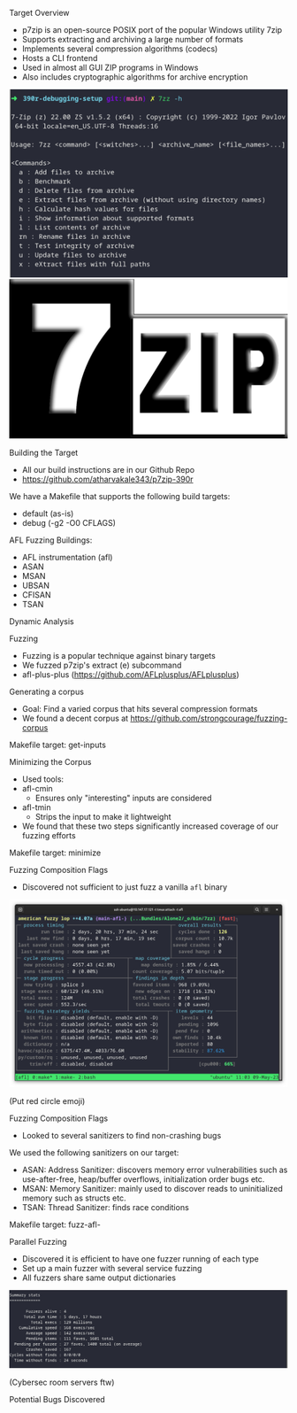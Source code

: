 Target Overview

- p7zip is an open-source POSIX port of the popular Windows utility 7zip
- Supports extracting and archiving a large number of formats
- Implements several compression algorithms (codecs)
- Hosts a CLI frontend
- Used in almost all GUI ZIP programs in Windows
- Also includes cryptographic algorithms for archive encryption

![](screenshots/7zz-help-screen.png)
![](screenshots/7zip-logo.png)

Building the Target
- All our build instructions are in our Github Repo
- https://github.com/atharvakale343/p7zip-390r

We have a Makefile that supports the following build targets:

- default (as-is)
- debug (-g2 -O0 CFLAGS)

AFL Fuzzing Buildings:
- AFL instrumentation (afl)
- ASAN
- MSAN
- UBSAN
- CFISAN
- TSAN

Dynamic Analysis

Fuzzing

- Fuzzing is a popular technique against binary targets
- We fuzzed p7zip's extract (e) subcommand
- afl-plus-plus (https://github.com/AFLplusplus/AFLplusplus)

Generating a corpus

- Goal: Find a varied corpus that hits several compression formats
- We found a decent corpus at https://github.com/strongcourage/fuzzing-corpus

Makefile target: get-inputs

Minimizing the Corpus
- Used tools:
- afl-cmin
    - Ensures only "interesting" inputs are considered
- afl-tmin
    - Strips the input to make it lightweight
- We found that these two steps significantly increased coverage of our fuzzing efforts

Makefile target: minimize

Fuzzing Composition Flags

- Discovered not sufficient to just fuzz a vanilla `afl` binary

![](screenshots/vanilla-afl-binary.png)

(Put red circle emoji)

Fuzzing Composition Flags

- Looked to several sanitizers to find non-crashing bugs

We used the following sanitizers on our target:
- ASAN: Address Sanitizer: discovers memory error vulnerabilities such as use-after-free,
heap/buffer overflows, initialization order bugs etc.
- MSAN: Memory Sanitizer: mainly used to discover reads to uninitialized memory such as structs
etc.
- TSAN: Thread Sanitizer: finds race conditions

Makefile target: fuzz-afl-<sanitizer>

Parallel Fuzzing

- Discovered it is efficient to have one fuzzer running of each type
- Set up a main fuzzer with several service fuzzing
- All fuzzers share same output dictionaries

![](screenshots/afl-whatsup.png)

(Cybersec room servers ftw)

Potential Bugs Discovered